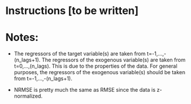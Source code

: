 # Instructions [to be written]

# Notes:
- The regressors of the target variable(s) are taken from t=-1,...,-(n_lags+1).
The regressors of the exogenous variable(s) are taken from t=0,...,(n_lags). This is due to the properties of the data. 
For general purposes, the regressors of the exogenous variable(s) should be taken from t=-1,...,-(n_lags+1).

- NRMSE is pretty much the same as RMSE since the data is z-normalized. 